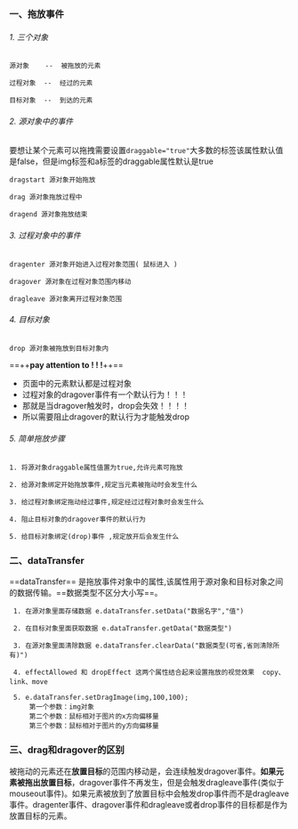 ### 一、拖放事件
###### 1. 三个对象
```
源对象    --  被拖放的元素

过程对象  --  经过的元素

目标对象  --  到达的元素
```
###### 2. 源对象中的事件
要想让某个元素可以拖拽需要设置`draggable="true"`大多数的标签该属性默认值是false，但是img标签和a标签的draggable属性默认是true
```
dragstart 源对象开始拖放

drag 源对象拖放过程中

dragend 源对象拖放结束
```
###### 3. 过程对象中的事件
```
dragenter 源对象开始进入过程对象范围( 鼠标进入 )

dragover 源对象在过程对象范围内移动

dragleave 源对象离开过程对象范围
```
###### 4. 目标对象
```
drop 源对象被拖放到目标对象内
```
==++**pay attention to ! ! !**++== <br> 
- 页面中的元素默认都是过程对象
- 过程对象的dragover事件有一个默认行为！！！
- 那就是当dragover触发时，drop会失效！！！！
- 所以需要阻止dragover的默认行为才能触发drop

###### 5. 简单拖放步骤
```
1. 将源对象draggable属性值置为true,允许元素可拖放

2. 给源对象绑定开始拖放事件,规定当元素被拖动时会发生什么

3. 给过程对象绑定拖动经过事件,规定经过过程对象时会发生什么

4. 阻止目标对象的dragover事件的默认行为

5. 给目标对象绑定(drop)事件 ,规定放开后会发生什么
```
### 二、dataTransfer
==dataTransfer== 是拖放事件对象中的属性,该属性用于源对象和目标对象之间的数据传输。==数据类型不区分大小写==。
```
 1. 在源对象里面存储数据 e.dataTransfer.setData("数据名字","值") 
 
 2. 在目标对象里面获取数据 e.dataTransfer.getData("数据类型") 
 
 3. 在源对象里面清除数据 e.dataTransfer.clearData("数据类型(可省,省则清除所有)")
 
 4. effectAllowed 和 dropEffect 这两个属性结合起来设置拖放的视觉效果  copy、link、move
 
 5. e.dataTransfer.setDragImage(img,100,100);  
     第一个参数：img对象
     第二个参数：鼠标相对于图片的x方向偏移量
     第三个参数：鼠标相对于图片的y方向偏移量

```
### 三、drag和dragover的区别
被拖动的元素还在**放置目标**的范围内移动是，会连续触发dragover事件。**如果元素被拖出放置目标**，dragover事件不再发生，但是会触发dragleave事件(类似于mouseout事件)。如果元素被放到了放置目标中会触发drop事件而不是dragleave事件。dragenter事件、dragover事件和dragleave或者drop事件的目标都是作为放置目标的元素。